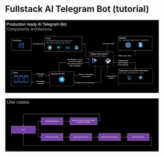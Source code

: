 # Fullstack AI Telegram Bot (tutorial)

!["Components Architecture"](https://github.com/NikitiusIvanov/tutorial/blob/main/schemes/components-architecture.png)

!["Use cases"](https://github.com/NikitiusIvanov/tutorial/blob/main/schemes/use-cases.png)
